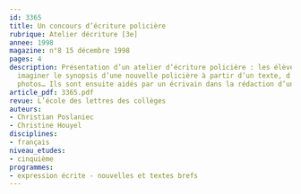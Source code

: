 ```yaml
---
id: 3365
title: Un concours d’écriture policière 
rubrique: Atelier décriture [3e]
annee: 1998
magazine: n°8 15 décembre 1998
pages: 4
description: Présentation d’un atelier d’écriture policière : les élèves doivent
  imaginer le synopsis d’une nouvelle policière à partir d’un texte, d’objets et de
  photos… Ils sont ensuite aidés par un écrivain dans la rédaction d’une nouvelle…
article_pdf: 3365.pdf
revue: L’école des lettres des collèges
auteurs:
- Christian Poslaniec
- Christine Houyel
disciplines:
- français
niveau_etudes:
- cinquième
programmes:
- expression écrite - nouvelles et textes brefs
---
```

